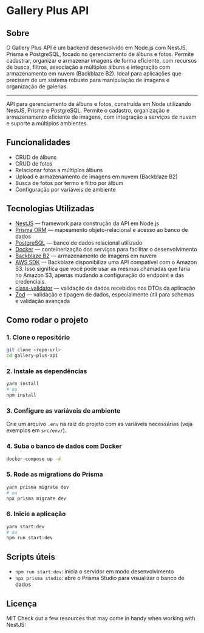

# Gallery Plus API

## Sobre
O Gallery Plus API é um backend desenvolvido em Node.js com NestJS, Prisma e PostgreSQL, focado no gerenciamento de álbuns e fotos. Permite cadastrar, organizar e armazenar imagens de forma eficiente, com recursos de busca, filtros, associação a múltiplos álbuns e integração com armazenamento em nuvem (Backblaze B2). Ideal para aplicações que precisam de um sistema robusto para manipulação de imagens e organização de galerias.

---

API para gerenciamento de álbuns e fotos, construída em Node utilizando NestJS, Prisma e PostgreSQL. Permite o cadastro, organização e armazenamento eficiente de imagens, com integração a serviços de nuvem e suporte a múltiplos ambientes.

## Funcionalidades
- CRUD de álbuns
- CRUD de fotos
- Relacionar fotos a múltiplos álbuns
- Upload e armazenamento de imagens em nuvem (Backblaze B2)
- Busca de fotos por termo e filtro por álbum
- Configuração por variáveis de ambiente

## Tecnologias Utilizadas
- [NestJS](https://nestjs.com/) — framework para construção da API em Node.js
- [Prisma ORM](https://www.prisma.io/) — mapeamento objeto-relacional e acesso ao banco de dados
- [PostgreSQL](https://www.postgresql.org/) — banco de dados relacional utilizado
- [Docker](https://www.docker.com/) — conteinerização dos serviços para facilitar o desenvolvimento
- [Backblaze B2](https://www.backblaze.com/b2/cloud-storage.html) — armazenamento de imagens em nuvem
- [AWS SDK](https://aws.amazon.com/sdk-for-javascript/) — Backblaze disponibiliza uma API compatível com o Amazon S3. Isso significa que você pode usar as mesmas chamadas que faria no Amazon S3, apenas mudando a configuração do endpoint e das credenciais.
- [class-validator](https://github.com/typestack/class-validator) — validação de dados recebidos nos DTOs da aplicação
- [Zod](https://zod.dev/) — validação e tipagem de dados, especialmente útil para schemas e validação avançada

## Como rodar o projeto

### 1. Clone o repositório
```bash
git clone <repo-url>
cd gallery-plus-api
```

### 2. Instale as dependências
```bash
yarn install
# ou
npm install
```

### 3. Configure as variáveis de ambiente
Crie um arquivo `.env` na raiz do projeto com as variáveis necessárias (veja exemplos em `src/env/`).

### 4. Suba o banco de dados com Docker
```bash
docker-compose up -d
```

### 5. Rode as migrations do Prisma
```bash
yarn prisma migrate dev
# ou
npx prisma migrate dev
```

### 6. Inicie a aplicação
```bash
yarn start:dev
# ou
npm run start:dev
```

## Scripts úteis
- `npm run start:dev`: inicia o servidor em modo desenvolvimento
- `npx prisma studio`: abre o Prisma Studio para visualizar o banco de dados

## Licença
MIT
Check out a few resources that may come in handy when working with NestJS:
